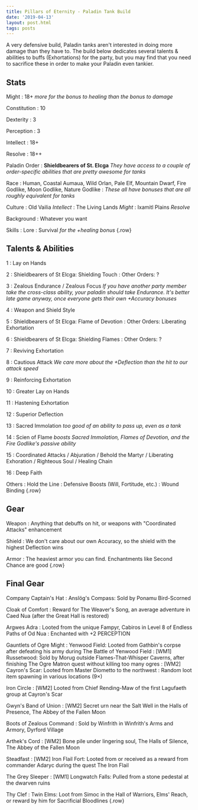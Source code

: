 ```yaml
---
title: Pillars of Eternity - Paladin Tank Build
date: '2019-04-13'
layout: post.html
tags: posts
---
```


A very defensive build, Paladin tanks aren't interested in doing more damage than they have to. The build below dedicates several talents & abilities to buffs (Exhortations) for the party, but you may find that you need to sacrifice these in order to make your Paladin even tankier.

## Stats
Might
: 18+ *more for the bonus to healing than the bonus to damage*

Constitution
: 10

Dexterity
: 3

Perception
: 3

Intellect
: 18+

Resolve
: 18++

Paladin Order
: **Shieldbearers of St. Elcga** *They have access to a couple of order-specific abilities that are pretty awesome for tanks*

Race
: Human, Coastal Aumaua, Wild Orlan, Pale Elf, Mountain Dwarf, Fire Godlike, Moon Godlike, Nature Godlike
: *These all have bonuses that are all roughly equivalent for tanks*

Culture
: Old Vailia *Intellect*
: The Living Lands *Might*
: Ixamitl Plains *Resolve*

Background
: Whatever you want

Skills
: Lore
: Survival *for the +healing bonus*
{.row}

## Talents & Abilities

1
: Lay on Hands

2
: Shieldbearers of St Elcga: Shielding Touch
: Other Orders: ?

3
: Zealous Endurance / Zealous Focus *If you have another party member take the cross-class ability, your paladin should take Endurance. It's better late game anyway, once everyone gets their own +Accuracy bonuses*

4
: Weapon and Shield Style

5
: Shieldbearers of St Elcga: Flame of Devotion
: Other Orders: Liberating Exhortation

6
: Shieldbearers of St Elcga: Shielding Flames
: Other Orders: ?

7
: Reviving Exhortation

8
: Cautious Attack *We care more about the +Deflection than the hit to our attack speed*

9
: Reinforcing Exhortation

10
: Greater Lay on Hands

11
: Hastening Exhortation

12
: Superior Deflection

13
: Sacred Immolation *too good of an ability to pass up, even as a tank*

14
: Scien of Flame *boosts Sacred Immolation, Flames of Devotion, and the Fire Godlike's passive ability*

15
: Coordinated Attacks / Abjuration / Behold the Martyr / Liberating Exhoration / Righteous Soul / Healing Chain

16
: Deep Faith

Others
: Hold the Line
: Defensive Boosts (Will, Fortitude, etc.)
: Wound Binding
{.row}

## Gear

Weapon
: Anything that debuffs on hit, or weapons with "Coordinated Attacks" enhancement

Shield
: We don't care about our own Accuracy, so the shield with the highest Deflection wins

Armor
: The heaviest armor you can find. Enchantments like Second Chance are good
{.row}

## Final Gear

Company Captain's Hat
: Anslög's Compass: Sold by Ponamu Bird-Scorned

Cloak of Comfort
: Reward for The Weaver's Song, an average adventure in Caed Nua (after the Great Hall is restored)

Argwes Adra
: Looted from the unique Fampyr, Cabiros in Level 8 of Endless Paths of Od Nua
: Enchanted with +2 PERCEPTION

Gauntlets of Ogre Might
: Yenwood Field: Looted from Gathbin's corpse after defeating his army during The Battle of Yenwood Field
: [WM1] Russetwood: Sold by Morug outside Flames-That-Whisper Caverns, after finishing The Ogre Matron quest without killing too many ogres
: [WM2] Cayron's Scar: Looted from Master Diometto to the northwest
: Random loot item spawning in various locations (9×)

Iron Circle
: [WM2] Looted from Chief Rending-Maw of the first Lagufaeth group at Cayron's Scar

Gwyn's Band of Union
: [WM2] Secret urn near the Salt Well in the Halls of Presence, The Abbey of the Fallen Moon

Boots of Zealous Command
: Sold by Winfrith in Winfrith's Arms and Armory, Dyrford Village

Arthek's Cord
: [WM2] Bone pile under lingering soul, The Halls of Silence, The Abbey of the Fallen Moon

Steadfast
: [WM2] Iron Flail Fort: Looted from or received as a reward from commander Adaryc during the quest The Iron Flail

The Grey Sleeper
: [WM1] Longwatch Falls: Pulled from a stone pedestal at the dwarven ruins

Thy Clef
: Twin Elms: Loot from Simoc in the Hall of Warriors, Elms' Reach, or reward by him for Sacrificial Bloodlines
{.row}
